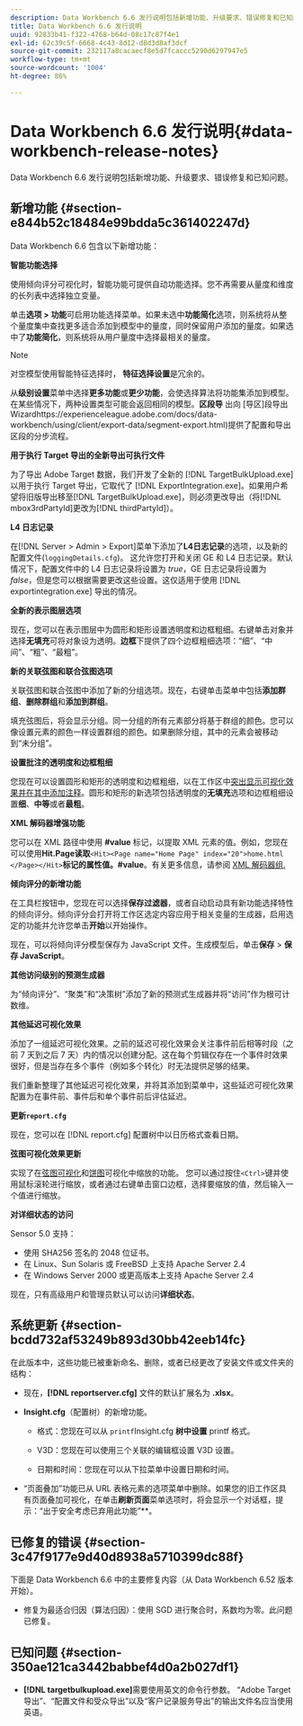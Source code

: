 ```yaml
---
description: Data Workbench 6.6 发行说明包括新增功能、升级要求、错误修复和已知问题。
title: Data Workbench 6.6 发行说明
uuid: 92833b41-f322-4768-b64d-08c17c87f4e1
exl-id: 62c39c5f-6668-4c43-8d12-d8d3d8af3dcf
source-git-commit: 232117a8cacaecf8e5d7fcaccc5290d6297947e5
workflow-type: tm+mt
source-wordcount: '1004'
ht-degree: 86%

---
```


# Data Workbench 6.6 发行说明{#data-workbench-release-notes}

Data Workbench 6.6 发行说明包括新增功能、升级要求、错误修复和已知问题。

## 新增功能 {#section-e844b52c18484e99bdda5c361402247d}

Data Workbench 6.6 包含以下新增功能：

**智能功能选择**

使用倾向评分可视化时，智能功能可提供自动功能选择。您不再需要从量度和维度的长列表中选择独立变量。

单击&#x200B;**选项 > 功能**&#x200B;可启用功能选择菜单。如果未选中&#x200B;**功能简化**&#x200B;选项，则系统将从整个量度集中查找更多适合添加到模型中的量度，同时保留用户添加的量度。如果选中了&#x200B;**功能简化**，则系统将从用户量度中选择最相关的量度。

>[!NOTE]
>
>对空模型使用智能特征选择时， **特征选择设置**&#x200B;是冗余的。

从&#x200B;**级别设置**&#x200B;菜单中选择&#x200B;**更多功能**&#x200B;或&#x200B;**更少功能**，会使选择算法将功能集添加到模型。在某些情况下，两种设置类型可能会返回相同的模型。**区段导** 出向 [导区]段导出Wizardhttps://experienceleague.adobe.com/docs/data-workbench/using/client/export-data/segment-export.html)提供了配置和导出区段的分步流程。

**用于执行 Target 导出的全新导出可执行文件**

为了导出 Adobe Target 数据，我们开发了全新的 [!DNL TargetBulkUpload.exe] 以用于执行 Target 导出，它取代了 [!DNL ExportIntegration.exe]。如果用户希望将旧版导出移至[!DNL TargetBulkUpload.exe]，则必须更改导出（将[!DNL mbox3rdPartyId]更改为[!DNL thirdPartyId]）。

**L4 日志记录**

在[!DNL Server > Admin > Export]菜单下添加了&#x200B;**L4日志记录**&#x200B;的选项，以及新的配置文件(`loggingDetails.cfg`)。 这允许您打开和关闭 GE 和 L4 日志记录。默认情况下，配置文件中的 L4 日志记录将设置为 *true*，GE 日志记录将设置为 *false*，但是您可以根据需要更改这些设置。这仅适用于使用 [!DNL exportintegration.exe] 导出的情况。

**全新的表示图层选项**

现在，您可以在表示图层中为圆形和矩形设置透明度和边框粗细。右键单击对象并选择&#x200B;**无填充**&#x200B;可将对象设为透明。**边框**&#x200B;下提供了四个边框粗细选项：“细”、“中间”、“粗”、“最粗”。

**新的关联弦图和联合弦图选项**

关联弦图和联合弦图中添加了新的分组选项。现在，右键单击菜单中包括&#x200B;**添加群组**、**删除群组**&#x200B;和&#x200B;**添加到群组**。

填充弦图后，将会显示分组。同一分组的所有元素部分将基于群组的颜色。您可以像设置元素的颜色一样设置群组的颜色。如果删除分组，其中的元素会被移动到“未分组”。

**设置批注的透明度和边框粗细**

您现在可以设置圆形和矩形的透明度和边框粗细，以在工作区中[突出显示可视化效果并在其中添加注释](../../home/c-get-started/c-vis/c-present-layer.md#concept-1235f55dfeb14e0898a1cbc13a827f67)。圆形和矩形的新选项包括透明度的&#x200B;**无填充**&#x200B;选项和边框粗细设置&#x200B;**细**、**中等**&#x200B;或者&#x200B;**最粗**。

**XML 解码器增强功能**

您可以在 XML 路径中使用 **#value** 标记，以提取 XML 元素的值。例如，您现在可以使用&#x200B;**Hit.Page读取&#x200B;**`<Hit><Page name="Home Page" index="20">home.html </Page></Hit>`**标记的属性值。#value**。有关更多信息，请参阅 [XML 解码器组.](../../home/c-dataset-const-proc/c-dataset-inc-files/c-types-dataset-inc-files/c-log-proc-dataset-inc-files/c-xml-dec-grps.md#concept-5eda5ab253724674832f6951e2a0d1c3)

**倾向评分的新增功能**

在工具栏按钮中，您现在可以选择&#x200B;**保存过滤器**，或者自动启动具有新功能选择特性的倾向评分。倾向评分会打开将工作区选定内容应用于相关变量的生成器，启用选定的功能并允许您单击&#x200B;**开始**&#x200B;以开始操作。

现在，可以将倾向评分模型保存为 JavaScript 文件。生成模型后，单击&#x200B;**保存** > **保存 JavaScript**。

**其他访问级别的预测生成器**

为“倾向评分”、“聚类”和“决策树”添加了新的预测式生成器并将“访问”作为根可计数维。

**其他延迟可视化效果**

添加了一组延迟可视化效果。之前的延迟可视化效果会关注事件前后相等时段（之前 7 天到之后 7 天）内的情况以创建分配。这在每个剪辑仅存在一个事件时效果很好，但是当存在多个事件（例如多个转化）时无法提供足够的结果。

我们重新整理了其他延迟可视化效果，并将其添加到菜单中，这些延迟可视化效果配置为在事件前、事件后和单个事件前后评估延迟。

**更新`report.cfg`**

现在，您可以在 [!DNL report.cfg] 配置树中以日历格式查看日期。

**弦图可视化效果更新**

实现了在[弦图可视化](../../home/c-get-started/c-analysis-vis/c-chord-visualization.md#concept-ca600beb11674f3bb2696edf41f1dda9)和[饼图](../../home/c-get-started/c-analysis-vis/c-pie-chart.md#concept-65bd6e41ee814684a7f53ea69142f21c)可视化中缩放的功能。 您可以通过按住`<Ctrl>`键并使用鼠标滚轮进行缩放，或者通过右键单击窗口边框，选择要缩放的值，然后输入一个值进行缩放。

**对详细状态的访问**

Sensor 5.0 支持：

* 使用 SHA256 签名的 2048 位证书。
* 在 Linux、Sun Solaris 或 FreeBSD 上支持 Apache Server 2.4
* 在 Windows Server 2000 或更高版本上支持 Apache Server 2.4

现在，只有高级用户和管理员默认可以访问&#x200B;**详细状态**。

## 系统更新 {#section-bcdd732af53249b893d30bb42eeb14fc}

在此版本中，这些功能已被重新命名、删除，或者已经更改了安装文件或文件夹的结构：

* 现在，**[!DNL reportserver.cfg]** 文件的默认扩展名为 **.xlsx**。

* **Insight.cfg**（配置树）的新增功能。

   *  格式：您现在可以从 `printf`Insight.cfg **树中设置** printf 格式。

   * V3D：您现在可以使用三个关联的编辑框设置 V3D 设置。
   * 日期和时间：您现在可以从下拉菜单中设置日期和时间。

* “页面叠加”功能已从 URL 表格元素的选项菜单中删除。如果您的旧工作区具有页面叠加可视化，在单击&#x200B;**刷新页面**&#x200B;菜单选项时，将会显示一个对话框，提示：“出于安全考虑已弃用此功能”**。

## 已修复的错误 {#section-3c47f9177e9d40d8938a5710399dc88f}

下面是 Data Workbench 6.6 中的主要修复内容（从 Data Workbench 6.52 版本开始）。

* 修复为最适合归因（算法归因）：使用 SGD 进行聚合时，系数均为零。此问题已修复。

## 已知问题 {#section-350ae121ca3442babbef4d0a2b027df1}

* **[!DNL targetbulkupload.exe]**&#x200B;需要使用英文的命令行参数。 “Adobe Target 导出”、“配置文件和受众导出”以及“客户记录服务导出”的输出文件名应当使用英语。
